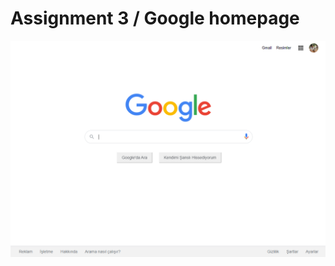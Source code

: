 
# Assignment 3 / Google homepage

![screenshot](https://github.com/borealism/Patika-Exercises-CSS1/blob/master/Exercises/CSS_assessment3/Capture.PNG?raw=true)
